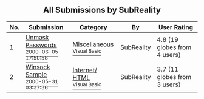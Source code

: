 ﻿<div align="center">

## All Submissions by SubReality

</div>

No.  | Submission | Category | By   | User Rating
---- | ---------- | -------- | ---- | -----------
1 | [Unmask Passwords<br /><sup>2000-06-05 17:50:56</sup>](https://github.com/Planet-Source-Code/subreality-unmask-passwords__1-8648) | [Miscellaneous<br /><sup>Visual Basic</sup>](../ByCategory/miscellaneous__1-1.md) | SubReality | 4.8 (19 globes from 4 users)
2 | [Winsock Sample<br /><sup>2000-05-31 03:37:36</sup>](https://github.com/Planet-Source-Code/subreality-winsock-sample__1-8479) | [Internet/ HTML<br /><sup>Visual Basic</sup>](../ByCategory/internet-html__1-34.md) | SubReality | 3.7 (11 globes from 3 users)
